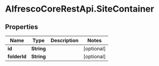 # AlfrescoCoreRestApi.SiteContainer

## Properties
Name | Type | Description | Notes
------------ | ------------- | ------------- | -------------
**id** | **String** |  | [optional] 
**folderId** | **String** |  | [optional] 


